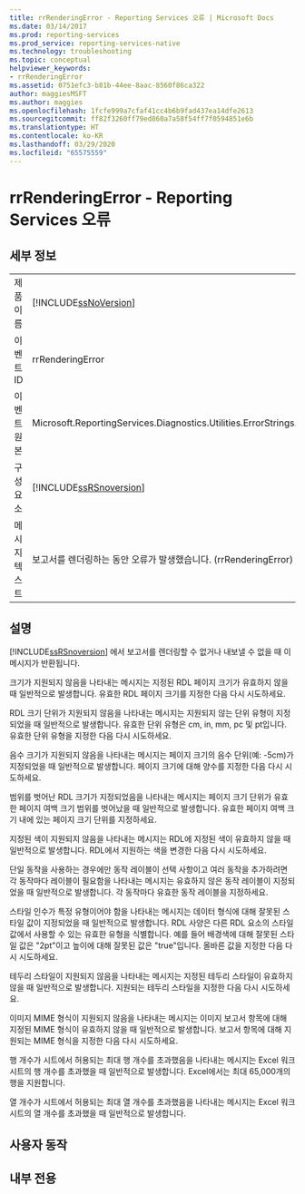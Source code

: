 ```yaml
---
title: rrRenderingError - Reporting Services 오류 | Microsoft Docs
ms.date: 03/14/2017
ms.prod: reporting-services
ms.prod_service: reporting-services-native
ms.technology: troubleshooting
ms.topic: conceptual
helpviewer_keywords:
- rrRenderingError
ms.assetid: 0751efc3-b81b-44ee-8aac-8560f86ca322
author: maggiesMSFT
ms.author: maggies
ms.openlocfilehash: 1fcfe999a7cfaf41cc4b6b9fad437ea14dfe2613
ms.sourcegitcommit: ff82f3260ff79ed860a7a58f54ff7f0594851e6b
ms.translationtype: HT
ms.contentlocale: ko-KR
ms.lasthandoff: 03/29/2020
ms.locfileid: "65575559"
---
```

# <a name="rrrenderingerror---reporting-services-error"></a>rrRenderingError - Reporting Services 오류
    
## <a name="details"></a>세부 정보  
  
|||  
|-|-|  
|제품 이름|[!INCLUDE[ssNoVersion](../../includes/ssnoversion-md.md)]|  
|이벤트 ID|rrRenderingError|  
|이벤트 원본|Microsoft.ReportingServices.Diagnostics.Utilities.ErrorStrings.resources.Strings|  
|구성 요소|[!INCLUDE[ssRSnoversion](../../includes/ssrsnoversion-md.md)]|  
|메시지 텍스트|보고서를 렌더링하는 동안 오류가 발생했습니다. (rrRenderingError) %1|  
  
## <a name="explanation"></a>설명  
 [!INCLUDE[ssRSnoversion](../../includes/ssrsnoversion-md.md)] 에서 보고서를 렌더링할 수 없거나 내보낼 수 없을 때 이 메시지가 반환됩니다.  
  
 크기가 지원되지 않음을 나타내는 메시지는 지정된 RDL 페이지 크기가 유효하지 않을 때 일반적으로 발생합니다. 유효한 RDL 페이지 크기를 지정한 다음 다시 시도하세요.  
  
 RDL 크기 단위가 지원되지 않음을 나타내는 메시지는 지원되지 않는 단위 유형이 지정되었을 때 일반적으로 발생합니다. 유효한 단위 유형은 cm, in, mm, pc 및 pt입니다. 유효한 단위 유형을 지정한 다음 다시 시도하세요.  
  
 음수 크기가 지원되지 않음을 나타내는 메시지는 페이지 크기의 음수 단위(예: -5cm)가 지정되었을 때 일반적으로 발생합니다. 페이지 크기에 대해 양수를 지정한 다음 다시 시도하세요.  
  
 범위를 벗어난 RDL 크기가 지정되었음을 나타내는 메시지는 페이지 크기 단위가 유효한 페이지 여백 크기 범위를 벗어났을 때 일반적으로 발생합니다. 유효한 페이지 여백 크기 내에 있는 페이지 크기 단위를 지정하세요.  
  
 지정된 색이 지원되지 않음을 나타내는 메시지는 RDL에 지정된 색이 유효하지 않을 때 일반적으로 발생합니다. RDL에서 지원하는 색을 변경한 다음 다시 시도하세요.  
  
 단일 동작을 사용하는 경우에만 동작 레이블이 선택 사항이고 여러 동작을 추가하려면 각 동작마다 레이블이 필요함을 나타내는 메시지는 유효하지 않은 동작 레이블이 지정되었을 때 일반적으로 발생합니다. 각 동작마다 유효한 동작 레이블을 지정하세요.  
  
 스타일 인수가 특정 유형이어야 함을 나타내는 메시지는 데이터 형식에 대해 잘못된 스타일 값이 지정되었을 때 일반적으로 발생합니다. RDL 사양은 다른 RDL 요소의 스타일 값에서 사용할 수 있는 유효한 유형을 식별합니다. 예를 들어 배경색에 대해 잘못된 스타일 값은 "2pt"이고 높이에 대해 잘못된 값은 "true"입니다. 올바른 값을 지정한 다음 다시 시도하세요.  
  
 테두리 스타일이 지원되지 않음을 나타내는 메시지는 지정된 테두리 스타일이 유효하지 않을 때 일반적으로 발생합니다. 지원되는 테두리 스타일을 지정한 다음 다시 시도하세요.  
  
 이미지 MIME 형식이 지원되지 않음을 나타내는 메시지는 이미지 보고서 항목에 대해 지정된 MIME 형식이 유효하지 않을 때 일반적으로 발생합니다. 보고서 항목에 대해 지원되는 MIME 형식을 지정한 다음 다시 시도하세요.  
  
 행 개수가 시트에서 허용되는 최대 행 개수를 초과했음을 나타내는 메시지는 Excel 워크시트의 행 개수를 초과했을 때 일반적으로 발생합니다. Excel에서는 최대 65,000개의 행을 지원합니다.  
  
 열 개수가 시트에서 허용되는 최대 열 개수를 초과했음을 나타내는 메시지는 Excel 워크시트의 열 개수를 초과했을 때 일반적으로 발생합니다.  
  
## <a name="user-action"></a>사용자 동작  
  
## <a name="internal-only"></a>내부 전용  
  
